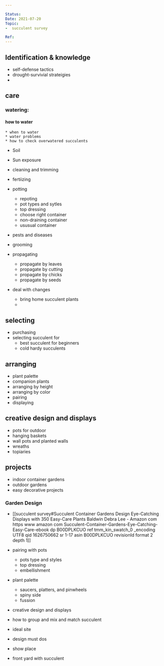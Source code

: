 ```yaml
---

Status: 
Date: 2021-07-20
Topic:
-  succulent survey

Ref:
---
```



## Identification & knowledge
* self-defense tactics
* drought-survivial strateigies
* 
## care
###  watering:
#### how to water
	* when to water
	* water problems
	* how to check overwatered succulents
* Soil

* Sun exposure

* cleaning and trimming

* fertiizing 

* potting
	* repoting
	* pot types and sytles
	* top dressing
	* choose right container
	* non-draining container
	* ususual container

* pests and diseases
* grooming
* propagating
	* propagate by leaves
	* propagate by cutting
	* propagate by chicks
	* propagate by seeds

* deal with changes

	* bring home succulent plants
	* 
## selecting 

* purchasing
* selecting succulent for 
	* best succulent for beginners
	* cold hardy succulents
## arranging
* plant palette
* companion plants
* arranging by height
* arranging  by color
* pairing
* displaying

## creative design and displays
* pots for outdoor 
* hanging baskets
* wall pots and planted walls
* wreaths
* topiaries
 
## projects

* indoor container gardens
* outdoor gardens
* easy decorative projects





### Garden Design
* [[succulent survey#Succulent Container Gardens Design Eye-Catching Displays with 350 Easy-Care Plants Baldwin Debra Lee - Amazon com https www amazon com Succulent-Container-Gardens-Eye-Catching-Easy-Care-ebook dp B00DPLKCUO ref tmm_kin_swatch_0 _encoding UTF8 qid 1626750662 sr 1-17 asin B00DPLKCUO revisionId format 2 depth 1]]

* pairing with pots
	* pots type and styles
	* top dressing
	* embellishment
* plant palette
	* saucers, platters, and pinwheels
	* spiny side
	* fussion
* creative design and displays
* how to group and mix and match succulent

* ideal site
* design must dos
* show place
* front yard with succulent





